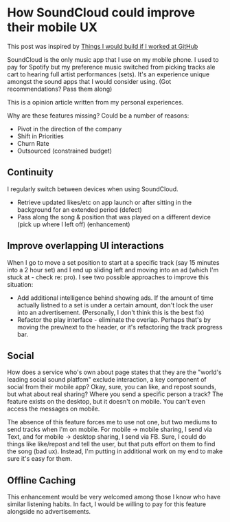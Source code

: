 # How SoundCloud could improve their mobile UX

This post was inspired by [Things I would build if I worked at GitHub](https://kevin.is/committed-to-github/)

SoundCloud is the only music app that I use on my mobile phone.  I used to pay for Spotify but my preference music switched from picking tracks ale cart to hearing full artist performances (sets).  It's an experience unique amongst the sound apps that I would consider using.  (Got recommendations? Pass them along)

This is a opinion article written from my personal experiences.  

Why are these features missing?  Could be a number of reasons:
- Pivot in the direction of the company
- Shift in Priorities
- Churn Rate
- Outsourced (constrained budget)


## Continuity
I regularly switch between devices when using SoundCloud.
- Retrieve updated likes/etc on app launch or after sitting in the background for an extended period (defect)
- Pass along the song & position that was played on a different device (pick up where I left off) (enhancement)

## Improve overlapping UI interactions
When I go to move a set position to start at a specific track (say 15 minutes into a 2 hour set) and I end up sliding left and moving into an ad (which I'm stuck at - check re: pro).  I see two possible approaches to improve this situation:
- Add additional intelligence behind showing ads.  If the amount of time actually listned to a set is under a certain amount, don't lock the user into an advertisement.  (Personally, I don't think this is the best fix)
- Refactor the play interface - eliminate the overlap.  Perhaps that's by moving the prev/next to the header, or it's refactoring the track progress bar.  

## Social
How does a service who's own about page states that they are the "world's leading social sound platfom" exclude interaction, a key component of social from their mobile app?  Okay, sure, you can like, and repost sounds, but what about real sharing?  Where you send a specific person a track?  The feature exists on the desktop, but it doesn't on mobile.  You can't even access the messages on mobile.  

The absence of this feature forces me to use not one, but two mediums to send tracks when I'm on mobile.  For mobile -> mobile sharing, I send via Text, and for mobile -> desktop sharing, I send via FB.  Sure, I could do things like like/repost and tell the user, but that puts effort on them to find the song (bad ux).  Instead, I'm putting in additional work on my end to make sure it's easy for them.  

## Offline Caching
This enhancement would be very welcomed among those I know who have similar listening habits.  In fact, I would be willing to pay for this feature alongside no advertisements.  







